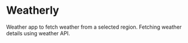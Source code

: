 # Weatherly
Weather app to fetch weather from a selected region.
Fetching weather details using weather API.
